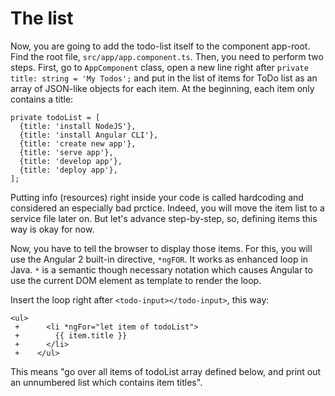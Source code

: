 # The list

Now, you are going to add the todo-list itself to the component app-root. Find the root file, `src/app/app.component.ts`. Then, you need to perform two steps. First, go to `AppComponent` class, open a new line right after `private title: string = 'My Todos';` and put in the list of items for ToDo list as an array of JSON-like objects for each item. At the beginning, each item only contains a title:
```
private todoList = [
  {title: 'install NodeJS'},
  {title: 'install Angular CLI'},
  {title: 'create new app'},
  {title: 'serve app'},
  {title: 'develop app'},
  {title: 'deploy app'},
];
```

Putting info (resources) right inside your code is called hardcoding and considered an especially bad prctice. Indeed, you will move the item list to a service file later on. But let's advance step-by-step, so, defining items this way is okay for now.

Now, you have to tell the browser to display those items. For this, you will use the Angular 2 built-in directive, `*ngFOR`. It works as enhanced loop in Java. `*` is a semantic though necessary notation which causes Angular to use the current DOM element as template to render the loop.

Insert the loop right after `<todo-input></todo-input>`, this way:
```
<ul>
 +      <li *ngFor="let item of todoList">
 +        {{ item.title }}
 +      </li>
 +    </ul>
 ```
 This means "go over all items of todoList array defined below, and print out an unnumbered list which contains item titles".
